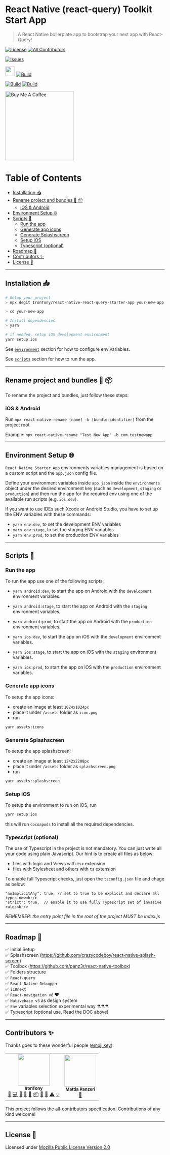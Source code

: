 # React Native (react-query) Toolkit Start App <!-- omit in toc -->

> A React Native boilerplate app to bootstrap your next app with React-Query!

[![License](https://img.shields.io/github/license/IronTony/react-native-react-query-starter-app)](LICENSE)<!-- ALL-CONTRIBUTORS-BADGE:START - Do not remove or modify this section -->
[![All Contributors](https://img.shields.io/badge/all_contributors-2-screen.svg?style=flat)](#contributors-:sparkles:)

<!-- ALL-CONTRIBUTORS-BADGE:END -->

[![Issues](https://img.shields.io/github/issues/IronTony/react-native-react-query-starter-app.svg)](https://github.com/IronTony/react-native-react-query-starter-app/issues)

<img src="https://img.icons8.com/color/48/000000/travis-ci.png" width="30px" /> [![Build](https://travis-ci.com/IronTony/react-native-react-query-starter-app.svg?branch=master)](https://travis-ci.com/IronTony/react-native-react-query-starter-app)

[![Build](https://img.shields.io/badge/iOS%20Tested-success-brightgreen.svg)](https://github.com/IronTony/react-native-react-query-starter-app)
[![Build](https://img.shields.io/badge/Android%20Tested-success-brightgreen.svg)](https://github.com/IronTony/react-native-react-query-starter-app)

<a href="https://www.buymeacoffee.com/IronTony" target="_blank"><img src="https://cdn.buymeacoffee.com/buttons/lato-blue.png" alt="Buy Me A Coffee" width="217px" /></a>

# Table of Contents <!-- omit in toc -->

- [Installation :inbox_tray:](#installation-inbox_tray)
- [Rename project and bundles :memo: :package:](#rename-project-and-bundles-memo-package)
  - [iOS & Android](#ios--android)
- [Environment Setup :globe_with_meridians:](#environment-setup-globe_with_meridians)
- [Scripts :wrench:](#scripts-wrench)
  - [Run the app](#run-the-app)
  - [Generate app icons](#generate-app-icons)
  - [Generate Splashscreen](#generate-splashscreen)
  - [Setup iOS](#setup-ios)
  - [Typescript (optional)](#typescript-optional)
- [Roadmap :running:](#roadmap-running)
- [Contributors :sparkles:](#contributors-sparkles)
- [License :scroll:](#license-scroll)

---

## Installation :inbox_tray:

```bash
# Setup your project
> npx degit IronTony/react-native-react-query-starter-app your-new-app

> cd your-new-app

# Install dependencies
> yarn

# if needed, setup iOS development environment
yarn setup:ios
```

See [`environment`](#environment-setup-:globe_with_meridians:) section for how to configure env variables.

See [`scripts`](#scripts-:wrench:) section for how to run the app.

---

## Rename project and bundles :memo: :package:

To rename the project and bundles, just follow these steps:

### iOS & Android

Run `npx react-native-rename [name] -b [bundle-identifier]` from the project root

Example:
`npx react-native-rename "Test New App" -b com.testnewapp`

---

## Environment Setup :globe_with_meridians:

`React Native Starter App` environments variables management is based on a custom script and the `app.json` config file.

Define your environment variables inside `app.json` inside the `environments` object under the desired
environment key (such as `development`, `staging` or `production`) and then run the app for the required env
using one of the available run scripts (e.g. `ios:dev`).

If you want to use IDEs such Xcode or Android Studio, you have to set up the ENV variables with these commands:

- `yarn env:dev`, to set the development ENV variables
- `yarn env:stage`, to set the staging ENV variables
- `yarn env:prod`, to set the production ENV variables

---

## Scripts :wrench:

### Run the app

To run the app use one of the following scripts:

- `yarn android:dev`, to start the app on Android with the `development` environment variables.
- `yarn android:stage`, to start the app on Android with the `staging` environment variables.
- `yarn android:prod`, to start the app on Android with the `production` environment variables.

- `yarn ios:dev`, to start the app on iOS with the `development` environment variables.
- `yarn ios:stage`, to start the app on iOS with the `staging` environment variables.
- `yarn ios:prod`, to start the app on iOS with the `production` environment variables.

### Generate app icons

To setup the app icons:

- create an image at least `1024x1024px`
- place it under `/assets` folder as `icon.png`
- run

```sh
yarn assets:icons
```

### Generate Splashscreen

To setup the app splashscreen:

- create an image at least `1242x2208px`
- place it under `/assets` folder as `splashscreen.png`
- run

```sh
yarn assets:splashscreen
```

### Setup iOS

To setup the environment to run on iOS, run

```sh
yarn setup:ios
```

this will run `cocoapods` to install all the required dependencies.

### Typescript (optional)

The use of Typescript in the project is not mandatory.
You can just write all your code using plain Javascript.
Our hint is to create all files as below:

- files with logic and Views with `tsx` extension
- files with Stylesheet and others with `ts` extension

To enable full Typescript checks, just open the `tsconfig.json` file and chage as below:<br/>

```
"noImplicitAny": true, // set to true to be explicit and declare all types now<br/>
"strict": true,  // enable it to use fully Typescript set of invasive rules<br/>
```

_REMEMBER: the entry point file in the root of the project MUST be index.js_

---

## Roadmap :running:

✅ Initial Setup<br/>
✅ Splashscreen (https://github.com/crazycodeboy/react-native-splash-screen)<br/>
✅ Toolbox (https://github.com/panz3r/react-native-toolbox)<br/>
✅ Folders structure<br/>
✅ `React-query`<br/>
✅ `React Native Debugger`<br/>
✅ `i18next`<br/>
✅ `React-navigation v6` ❤️<br/>
✅ `Nativebase v3` as design system<br />
✅ `Env` variables selection experimental way ⚗️⚗️⚗️<br />
✅ Typescript (optional use. Read the DOC above)<br />

---

## Contributors :sparkles:

Thanks goes to these wonderful people ([emoji key](https://allcontributors.org/docs/en/emoji-key)):

<!-- ALL-CONTRIBUTORS-LIST:START - Do not remove or modify this section -->
<!-- prettier-ignore-start -->
<!-- markdownlint-disable -->
<table>
  <tr>
    <td align="center"><a href="https://github.com/IronTony"><img src="https://avatars3.githubusercontent.com/u/3645225?v=4" width="100px;" alt=""/><br /><sub><b>IronTony</b></sub></a><br /><a href="#ideas-IronTony" title="Ideas, Planning, & Feedback">🤔</a> <a href="https://github.com/IronTony/react-native-react-query-starter-app/commits?author=IronTony" title="Code">💻</a> <a href="https://github.com/IronTony/react-native-react-query-starter-app/commits?author=IronTony" title="Documentation">📖</a> <a href="https://github.com/IronTony/react-native-react-query-starter-app/issues?q=author%3AIronTony" title="Bug reports">🐛</a> <a href="#maintenance-IronTony" title="Maintenance">🚧</a> <a href="#platform-IronTony" title="Packaging/porting to new platform">📦</a> <a href="#question-IronTony" title="Answering Questions">💬</a> <a href="https://github.com/IronTony/react-native-react-query-starter-app/pulls?q=is%3Apr+reviewed-by%3AIronTony" title="Reviewed Pull Requests">👀</a> <a href="https://github.com/IronTony/react-native-react-query-starter-app/commits?author=IronTony" title="Tests">⚠️</a> <a href="#example-IronTony" title="Examples">💡</a></td>
    <td align="center"><a href="http://panz3r.dev"><img src="https://avatars3.githubusercontent.com/u/1754457?v=4" width="100px;" alt=""/><br /><sub><b>Mattia Panzeri</b></sub></a><br /><a href="#ideas-panz3r" title="Ideas, Planning, & Feedback">🤔</a></td>
  </tr>
</table>

<!-- markdownlint-enable -->
<!-- prettier-ignore-end -->

<!-- ALL-CONTRIBUTORS-LIST:END -->

This project follows the [all-contributors](https://github.com/all-contributors/all-contributors) specification. Contributions of any kind welcome!

---

## License :scroll:

Licensed under [Mozilla Public License Version 2.0](LICENSE)
